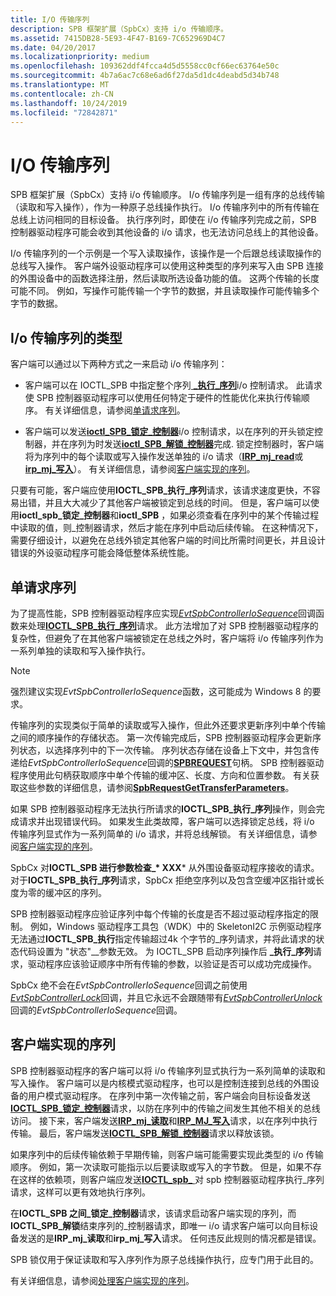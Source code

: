 ```yaml
---
title: I/O 传输序列
description: SPB 框架扩展（SpbCx）支持 i/o 传输顺序。
ms.assetid: 7415DB28-5E93-4F47-B169-7C652969D4C7
ms.date: 04/20/2017
ms.localizationpriority: medium
ms.openlocfilehash: 109362ddf4fcca4d5d5558cc0cf66ec63764e50c
ms.sourcegitcommit: 4b7a6ac7c68e6ad6f27da5d1dc4deabd5d34b748
ms.translationtype: MT
ms.contentlocale: zh-CN
ms.lasthandoff: 10/24/2019
ms.locfileid: "72842871"
---
```

# <a name="io-transfer-sequences"></a>I/O 传输序列

SPB 框架扩展（SpbCx）支持 i/o 传输顺序。 I/o 传输序列是一组有序的总线传输（读取和写入操作），作为一种原子总线操作执行。 I/o 传输序列中的所有传输在总线上访问相同的目标设备。 执行序列时，即使在 i/o 传输序列完成之前，SPB 控制器驱动程序可能会收到其他设备的 i/o 请求，也无法访问总线上的其他设备。

I/o 传输序列的一个示例是一个写入读取操作，该操作是一个后跟总线读取操作的总线写入操作。 客户端外设驱动程序可以使用这种类型的序列来写入由 SPB 连接的外围设备中的函数选择注册，然后读取所选设备功能的值。 这两个传输的长度可能不同。 例如，写操作可能传输一个字节的数据，并且读取操作可能传输多个字节的数据。

## <a name="types-of-io-transfer-sequences"></a>I/o 传输序列的类型

客户端可以通过以下两种方式之一来启动 i/o 传输序列：

* 客户端可以在 IOCTL\_SPB 中指定整个序列[ **\_执行\_序列**](https://msdn.microsoft.com/library/windows/hardware/hh450857)i/o 控制请求。 此请求使 SPB 控制器驱动程序可以使用任何特定于硬件的性能优化来执行传输顺序。 有关详细信息，请参阅[单请求序列](#single-request-sequences)。

* 客户端可以发送[**ioctl\_SPB\_锁定\_控制器**](https://msdn.microsoft.com/library/windows/hardware/hh450858)i/o 控制请求，以在序列的开头锁定控制器，并在序列为时发送[**ioctl\_SPB\_解锁\_控制器**](https://msdn.microsoft.com/library/windows/hardware/hh450859)完成. 锁定控制器时，客户端将为序列中的每个读取或写入操作发送单独的 i/o 请求（[**IRP\_mj\_read**](https://docs.microsoft.com/windows-hardware/drivers/kernel/irp-mj-read)或[**irp\_mj\_写入**](https://docs.microsoft.com/windows-hardware/drivers/kernel/irp-mj-write)）。 有关详细信息，请参阅[客户端实现的序列](#client-implemented-sequences)。

只要有可能，客户端应使用**IOCTL\_SPB\_执行\_序列**请求，该请求速度更快，不容易出错，并且大大减少了其他客户端被锁定到总线的时间。 但是，客户端可以使用**ioctl\_spb\_锁定\_控制器**和**ioctl\_SPB** ，如果必须查看在序列中的某个传输过程中读取的值，则\_控制器请求，然后才能在序列中启动后续传输。 在这种情况下，需要仔细设计，以避免在总线外锁定其他客户端的时间比所需时间更长，并且设计错误的外设驱动程序可能会降低整体系统性能。

## <a name="single-request-sequences"></a>单请求序列

为了提高性能，SPB 控制器驱动程序应实现[*EvtSpbControllerIoSequence*](https://docs.microsoft.com/windows-hardware/drivers/ddi/spbcx/nc-spbcx-evt_spb_controller_sequence)回调函数来处理[**IOCTL\_SPB\_执行\_序列**](https://msdn.microsoft.com/library/windows/hardware/hh450857)请求。 此方法增加了对 SPB 控制器驱动程序的复杂性，但避免了在其他客户端被锁定在总线之外时，客户端将 i/o 传输序列作为一系列单独的读取和写入操作执行。

> [!NOTE]
> 强烈建议实现*EvtSpbControllerIoSequence*函数，这可能成为 Windows 8 的要求。

 传输序列的实现类似于简单的读取或写入操作，但此外还要求更新序列中单个传输之间的顺序操作的存储状态。 第一次传输完成后，SPB 控制器驱动程序会更新序列状态，以选择序列中的下一次传输。 序列状态存储在设备上下文中，并包含传递给*EvtSpbControllerIoSequence*回调的[**SPBREQUEST**](https://docs.microsoft.com/windows-hardware/drivers/spb/spbcx-object-handles)句柄。 SPB 控制器驱动程序使用此句柄获取顺序中单个传输的缓冲区、长度、方向和位置参数。 有关获取这些参数的详细信息，请参阅[**SpbRequestGetTransferParameters**](https://docs.microsoft.com/windows-hardware/drivers/ddi/spbcx/nf-spbcx-spbrequestgettransferparameters)。

如果 SPB 控制器驱动程序无法执行所请求的**IOCTL\_SPB\_执行\_序列**操作，则会完成请求并出现错误代码。 如果发生此类故障，客户端可以选择锁定总线，将 i/o 传输序列显式作为一系列简单的 i/o 请求，并将总线解锁。 有关详细信息，请参阅[客户端实现的序列](#client-implemented-sequences)。

SpbCx 对**IOCTL\_SPB 进行参数检查\_* XXX*** 从外围设备驱动程序接收的请求。 对于**IOCTL\_SPB\_执行\_序列**请求，SpbCx 拒绝空序列以及包含空缓冲区指针或长度为零的缓冲区的序列。

SPB 控制器驱动程序应验证序列中每个传输的长度是否不超过驱动程序指定的限制。 例如，Windows 驱动程序工具包（WDK）中的 SkeletonI2C 示例驱动程序无法通过**IOCTL\_SPB\_执行**指定传输超过4k 个字节的\_序列请求，并将此请求的状态代码设置为 "状态"\_\_参数无效。 为 IOCTL\_SPB 启动序列操作后 **\_执行\_序列**请求，驱动程序应该验证顺序中所有传输的参数，以验证是否可以成功完成操作。

SpbCx 绝不会在*EvtSpbControllerIoSequence*回调之前使用[*EvtSpbControllerLock*](https://docs.microsoft.com/windows-hardware/drivers/ddi/spbcx/nc-spbcx-evt_spb_controller_lock)回调，并且它永远不会跟随带有[*EvtSpbControllerUnlock*](https://docs.microsoft.com/windows-hardware/drivers/ddi/spbcx/nc-spbcx-evt_spb_controller_lock)回调的*EvtSpbControllerIoSequence*回调。

## <a name="client-implemented-sequences"></a>客户端实现的序列

SPB 控制器驱动程序的客户端可以将 i/o 传输序列显式执行为一系列简单的读取和写入操作。 客户端可以是内核模式驱动程序，也可以是控制连接到总线的外围设备的用户模式驱动程序。 在序列中第一次传输之前，客户端会向目标设备发送[**IOCTL\_SPB\_锁定\_控制器**](https://msdn.microsoft.com/library/windows/hardware/hh450858)请求，以防在序列中的传输之间发生其他不相关的总线访问。 接下来，客户端发送[**IRP\_mj\_读取**](https://docs.microsoft.com/windows-hardware/drivers/kernel/irp-mj-read)和[**IRP\_MJ\_写入**](https://docs.microsoft.com/windows-hardware/drivers/kernel/irp-mj-write)请求，以在序列中执行传输。 最后，客户端发送[**IOCTL\_SPB\_解锁\_控制器**](https://msdn.microsoft.com/library/windows/hardware/hh450859)请求以释放该锁。

如果序列中的后续传输依赖于早期传输，则客户端可能需要实现此类型的 i/o 传输顺序。 例如，第一次读取可能指示以后要读取或写入的字节数。 但是，如果不存在这样的依赖项，则客户端应发送[**IOCTL\_spb\_** ](https://msdn.microsoft.com/library/windows/hardware/hh450857)对 spb 控制器驱动程序执行\_序列请求，这样可以更有效地执行序列。

在**IOCTL\_SPB 之间\_锁定\_控制器**请求，该请求启动客户端实现的序列，而**IOCTL\_SPB\_解锁**结束序列的\_控制器请求，即唯一 i/o 请求客户端可以向目标设备发送的是**IRP\_mj\_读取**和**irp\_mj\_写入**请求。 任何违反此规则的情况都是错误。

SPB 锁仅用于保证读取和写入序列作为原子总线操作执行，应专门用于此目的。

有关详细信息，请参阅[处理客户端实现的序列](https://docs.microsoft.com/windows-hardware/drivers/spb/handling-client-implemented-sequences)。
